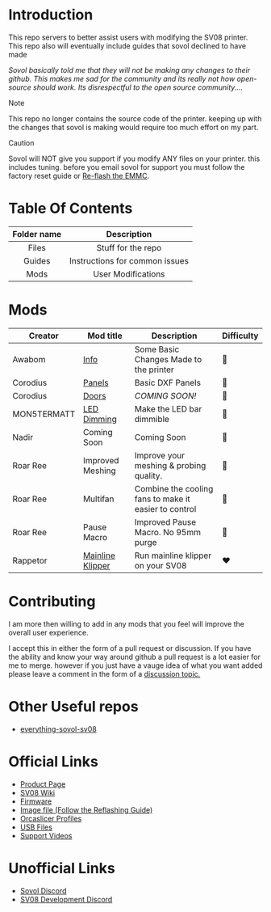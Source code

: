 # Introduction

This repo servers to better assist users with modifying the SV08 printer.<br>
This repo also will eventually include guides that sovol declined to have made

*Sovol basically told me that they will not be making any changes to their github. This makes me sad for the community and its really not how open-source should work. Its disrespectful to the open source community....*

> [!NOTE]
> This repo no longer contains the source code of the printer. keeping up with the changes that sovol is making would require too much effort on my part. 


> [!CAUTION]
> Sovol will NOT give you support if you modify ANY files on your printer. this includes tuning. before you email sovol for support you must follow the factory reset guide or [Re-flash the EMMC](guides/EMMC_Reflash_Guide.md).


# Table Of Contents

| Folder name   | Description    |
|:-------------:|:-------------: |
| Files | Stuff for the repo |
| Guides | Instructions for common issues |
| Mods | User Modifications |

# Mods

| Creator | Mod title | Description | Difficulty
| --- | --- | --- | --- |
| Awabom | [Info](./mods/Awabom) | Some Basic Changes Made to the printer| :green_heart:
| Corodius | [Panels](./mods/Corodius/Panels) | Basic DXF Panels | :green_heart:
| Corodius | [Doors](./mods/Corodius/Doors) | *COMING SOON!* | :green_heart:
| MON5TERMATT | [LED Dimming](./mods/MON5TERMATT/LED_DIMMING) | Make the LED bar dimmible | :green_heart: |
| Nadir | Coming Soon | Coming Soon | :black_heart: |
| Roar Ree | Improved Meshing | Improve your meshing & probing quality. | :green_heart: |
| Roar Ree | Multifan | Combine the cooling fans to make it easier to control | :green_heart: |
| Roar Ree | Pause Macro | Improved Pause Macro. No 95mm purge | :green_heart: |
| Rappetor | [Mainline Klipper](https://github.com/Rappetor/Sovol-SV08-Mainline) | Run mainline klipper on your SV08 | :heart: |

<!--
| *creator_name* | [*Mod Title*](./mods/creator_here/mod_folder_name) | *Example description (short).* |:green_heart::blue_heart::heart:
-->

# Contributing

I am more then willing to add in any mods that you feel will improve the overall user experience.

I accept this in either the form of a pull request or discussion. If you have the ability and know your way around github a pull request is a lot easier for me to merge. however if you just have a vauge idea of what you want added please leave a comment in the form of a [discussion topic.](https://github.com/mon5termatt/SV08-Community/discussions)

# Other Useful repos

* [everything-sovol-sv08](https://github.com/adepssimius/everything-sovol-sv08)

# Official Links

* [Product Page](https://www.sovol3d.com/products/sovol-sv08-3d-printer)
* [SV08 Wiki](https://wiki.sovol3d.com/en/SV08)
* [Firmware](https://drive.google.com/drive/folders/1QGeGrXtf-aVuC341sM102vSQTVu2bvZ3?usp=sharing)
* [Image file (Follow the Reflashing Guide)](https://drive.google.com/drive/folders/10CdLCMd5jGHhtjPqmnJGEteK2nnGQku2?usp=sharing)
* [Orcaslicer Profiles](https://drive.google.com/drive/folders/1KWjLxwpO_9_Xqi_f6qu84HRxZi26a_GN?usp=sharing)
* [USB Files](https://drive.google.com/drive/folders/1MqC0QyXXDqqR__qIxysjTG5eevuNQv5i?usp=sharing)
* [Support Videos](https://www.youtube.com/@sovol3dsupport/videos)

# Unofficial Links

* [Sovol Discord](https://discord.gg/6ZgNqSwUsq)
* [SV08 Development Discord](https://discord.gg/NWy2JQPsaN)

<!-- 
# BLUE
> [!NOTE]
> Useful information that users should know, even when skimming content.

> [!TIP]
> Helpful advice for doing things better or more easily.

> [!IMPORTANT]
> Key information users need to know to achieve their goal.

# YELLOW
> [!WARNING]
> Urgent info that needs immediate user attention to avoid problems.

# RED
> [!CAUTION]
> Advises about risks or negative outcomes of certain actions.


Here is a simple footnote[^1].

A footnote can also have multiple lines[^2].

[^1]: My reference.
[^2]: To add line breaks within a footnote, prefix new lines with 2 spaces.
  This is a second line.


-->
